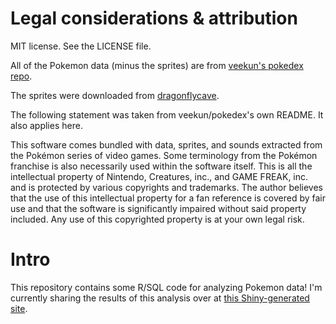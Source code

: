 Legal considerations & attribution
==================================

MIT license. See the LICENSE file. 

All of the Pokemon data (minus the sprites) are from [veekun's pokedex
repo](https://github.com/veekun/pokedex).

The sprites were downloaded from [dragonflycave](
http://www.dragonflycave.com/sprites.aspx). 

The following statement was taken from veekun/pokedex's own README. It also
applies here. 

This software comes bundled with data, sprites, and sounds extracted from the
Pokémon series of video games.  Some terminology from the Pokémon franchise is
also necessarily used within the software itself.  This is all the intellectual
property of Nintendo, Creatures, inc., and GAME FREAK, inc. and is protected by
various copyrights and trademarks.  The author believes that the use of this
intellectual property for a fan reference is covered by fair use and that the
software is significantly impaired without said property included.  Any use of
this copyrighted property is at your own legal risk.


Intro
=====
This repository contains some R/SQL code for analyzing Pokemon data! I'm
currently sharing the results of this analysis over at [this Shiny-generated
site](kimolas.shinyapps.io/LYADA). 
